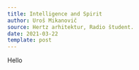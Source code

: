 ```yaml
---
title: Intelligence and Spirit
author: Uroš Mikanovič
source: Hertz arhitektur, Radio študent.
date: 2021-03-22
template: post
---
```


Hello
